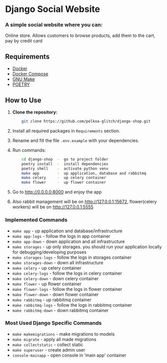 # Django Social Website

### A simple social website where you can:

Online store. Allows customers to browse products, add them to the cart, pay by credit card

## Requirements

- [Docker](https://www.docker.com/get-started)
- [Docker Compose](https://docs.docker.com/compose/install/)
- [GNU Make](https://www.gnu.org/software/make/)
- [POETRY](https://python-poetry.org/)

## How to Use

1. **Clone the repository:**

   ```bash
       git clone https://github.com/pelkoa-glitch/django-shop.git
2. Install all required packages in `Requirements` section.

3. Rename and fill the file `.env.example` with your dependencies.

4. Run commands:
    ```bash
        cd django-shop  -  go to project folder
        poetry install  -  install dependencies
        poetry shell    -  activate python venv
        make app        -  up application, database and rabbitmq
        make celery     -  up celery container
        make flower     -  up flower container
5. Go to http://0.0.0.0:8000 and enjoy the app

6. Also rabbit management will be on http://127.0.0.1:15672,
    flower(celery workers) will be on http://127.0.0.1:5555

### Implemented Commands

* `make app` - up application and database/infrastructure
* `make app-logs` - follow the logs in app container
* `make app-down` - down application and all infrastructure
* `make storages` - up only storages. you should run your application locally for debugging/developing purposes
* `make storages-logs` - follow the logs in storages container
* `make storages-down` - down all infrastructure
* `make celery` - up celery container
* `make celery-logs` - follow the logs in celery container
* `make celery-down` - down celery container
* `make flower` - up flower container
* `make flower-logs` - follow the logs in flower container
* `make flower-down` - down flower container
* `make rabbitmq` - up rabbitmq container
* `make rabbitmq-logs` - follow the logs in rabbitmq container
* `make rabbitmq-down` - down rabbitmq container

### Most Used Django Specific Commands

* `make makemigrations` - make migrations to models
* `make migrate` - apply all made migrations
* `make collectstatic` - collect static
* `make superuser` - create admin user
* `console-mainapp` - open console in 'main app' container